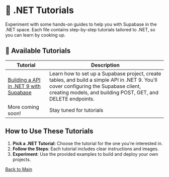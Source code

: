 # 📘 .NET Tutorials

Experiment with some hands-on guides to help you with Supabase in the .NET space. Each file contains step-by-step tutorials tailored to .NET, so you can learn by cooking up.


## 📂 Available Tutorials

| Tutorial | Description |
|------------|-------------|
| [Building a API in .NET 9 with Supabase ](building-api-dotnet-supabase.md) | Learn how to set up a Supabase project, create tables, and build a simple API in .NET 9. You'll cover configuring the Supabase client, creating models, and building POST, GET, and DELETE endpoints.|
| More coming soon! | Stay tuned for tutorials |


## How to Use These Tutorials

1. **Pick a .NET Tutorial**: Choose the tutorial for the one you’re interested in.
2. **Follow the Steps**: Each tutorial includes clear instructions and images.
3. **Experiment**: Use the provided examples to build and deploy your own projects.

[Back to Main](../../README.md#table-of-contents)

